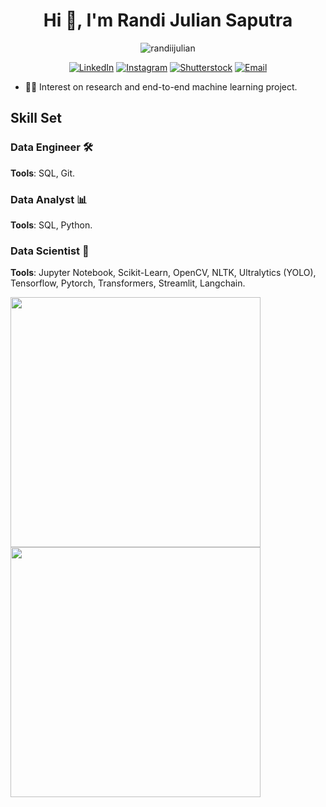 
<h1 align="center">Hi 👋, I'm Randi Julian Saputra</h1>
<!-- <h3 align="center">Full Stack Machine learning Engineer!</h3>
<p align="center">In the last 3 years, I've focused on developing my interest and career in the data and machine learning field 😄</p> -->

<p align="center"> <img src="https://komarev.com/ghpvc/?username=randiijulian&label=Profile%20views&color=0e75b6&style=flat" alt="randiijulian" /> </p>
<p align="center"> </p>
<p align="center">
  <a href="https://www.linkedin.com/in/randijulian"><img src="https://img.shields.io/badge/LinkedIn-Profile-blue?logo=linkedin" alt="LinkedIn"></a>
  <a href="https://www.instagram.com/randiijulian"><img src="https://img.shields.io/badge/Instagram-Follow%20Me-orange?style=flat&logo=instagram" alt="Instagram"></a>
  <a href="https://www.shutterstock.com/g/randijulian"><img src="https://img.shields.io/badge/Shutterstock-Portfolio-orange?logo=shutterstock" alt="Shutterstock"></a>
  <a href="mailto:randijuliansaputra46@gmail.com"><img src="https://img.shields.io/badge/Email-Me-brightgreen?style=flat&logo=gmail" alt="Email"></a>
</p>

- 🕵🏻 Interest on research and end-to-end machine learning project.
<!-- - more details about my journey in the machine learning field could you read [here](https://www.dicoding.com/users/randijulian) -->

## **Skill Set**

### Data Engineer 🛠️
**Tools**: SQL, Git.

### Data Analyst 📊
**Tools**: SQL, Python.

### Data Scientist 🧬
**Tools**: Jupyter Notebook, Scikit-Learn, OpenCV, NLTK, Ultralytics (YOLO), Tensorflow, Pytorch, Transformers, Streamlit, Langchain.

<!-- ### Machine Learning Engineer 🤖 -->
<!-- **Tools**: Git, FastAPI, Docker, Linux, BentoML, ML-Flow, Model Arts (Huawei Cloud). -->

<p><img align="left" src="https://github-readme-stats.vercel.app/api/top-langs/?username=randiijulian&show_icons=true&layout=compact&theme=synthwave&hide=html,css" width = "400" height = "400"/></p>
<p><img align="center" src="https://github-readme-stats.vercel.app/api?username=randiijulian&show_icons=true&theme=synthwave" width = "400" height = "400"/></p>


<!--📫 How to reach me: 
randijuliansaputra46@gmail.com

Here are some ideas to get you started:

- 🔭 I’m currently working on ...
- 🌱 I’m currently learning ...
- 👯 I’m looking to collaborate on ...
- 🤔 I’m looking for help with ...
- 💬 Ask me about ..
-->
